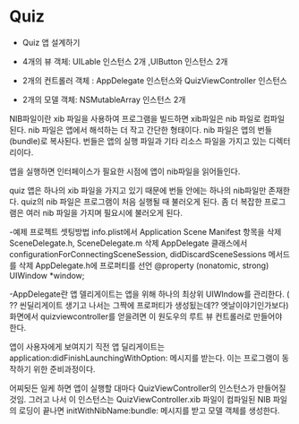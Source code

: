 #  Quiz

- Quiz 앱 설계하기
 
- 4개의 뷰 객체: UILable 인스턴스 2개 ,UIButton 인스턴스 2개
 
- 2개의 컨트롤러 객체 : AppDelegate 인스턴스와 QuizViewController 인스턴스
 
- 2개의 모델 객체:  NSMutableArray 인스턴스 2개 

NIB파일이란 
xib 파일을 사용하여 프로그램을 빌드하면 xib파일은 nib 파일로 컴파일된다.
nib 파일은 앱에서 해석하는 더 작고 간단한 형태이다.
nib 파일은 앱의 번들(bundle)로 복사된다.
번들은 앱의 실행 파일과 기타 리소스 파일을 가지고 있는 디렉터리이다. 

앱을 실행하면 인터페이스가 필요한 시점에 앱이 nib파일을 읽어들인다. 

quiz 앱은 하나의 xib 파일을 가지고 있기 때문에 번들 안에는 하나의 nib파일만 존재한다.
quiz의 nib 파일은 프로그램이 처음 실행될 때 불러오게 된다.
좀 더 복잡한 프로그램은 여러 nib 파일을 가지며 필요시에 불러오게 된다.

-예제 프로젝트 셋팅방법 
info.plist에서 Application Scene Manifest 항목을 삭제
SceneDelegate.h, SceneDelegate.m 삭제
AppDelegate 클래스에서 configurationForConnectingSceneSession, didDiscardSceneSessions 메서드를 삭제
AppDelegate.h에 프로퍼티를 선언 @property (nonatomic, strong) UIWindow *window;

-AppDelegate란 
앱 델리게이트는 앱을 위해 하나의 최상위 UIWIndow를 관리한다. ( ?? 씬딜리게이트 생기고 나서는 그짝에 프로퍼티가 생성됬는데?? 엣날이야기인가보다)
화면에서 quizviewcontroller를 얻을려면 이 원도우의 루트 뷰 컨트롤러로 만들어야 한다. 

앱이 사용자에게 보여지기 직전 앱 딜리게이트는 application:didFinishLaunchingWithOption: 메시지를 받는다. 이는 프로그램이 동작하기 위한 준비과정이다. 

어찌됫든 일케 하면 앱이 실행할 대마다 QuizViewController의 인스턴스가 만들어질 것임. 
그러고 나서 이 인스턴스는 QuizViewController.xib 파일이 컴파일된 NIB 파일의 로딩이 끝나면 initWithNibName:bundle: 메시지를 받고 모델 객체를 생성한다. 





 

